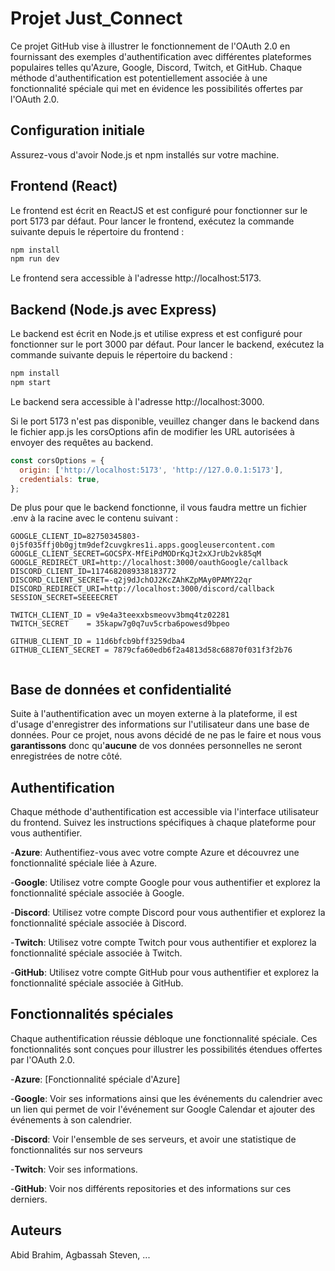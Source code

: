 # Projet Just_Connect

Ce projet GitHub vise à illustrer le fonctionnement de l'OAuth 2.0 en fournissant des exemples d'authentification avec différentes plateformes populaires telles qu'Azure, Google, Discord, Twitch, et GitHub. Chaque méthode d'authentification est potentiellement associée à une fonctionnalité spéciale qui met en évidence les possibilités offertes par l'OAuth 2.0.


## Configuration initiale
Assurez-vous d'avoir Node.js et npm installés sur votre machine.


## Frontend (React)

Le frontend est écrit en ReactJS et est configuré pour fonctionner sur le port 5173 par défaut. Pour lancer le frontend, exécutez la commande suivante depuis le répertoire du frontend :


```bash
npm install
npm run dev
```
Le frontend sera accessible à l'adresse http://localhost:5173. 


## Backend (Node.js avec Express)

Le backend est écrit en Node.js et utilise express  et est configuré pour fonctionner sur le port 3000 par défaut. Pour lancer le backend, exécutez la commande suivante depuis le répertoire du backend :
```bash
npm install
npm start

```
Le backend sera accessible à l'adresse http://localhost:3000.

Si le port 5173 n'est pas disponible, veuillez changer dans le backend dans le fichier app.js les corsOptions afin de modifier les URL autorisées à envoyer des requêtes au backend.


```javascript
const corsOptions = {
  origin: ['http://localhost:5173', 'http://127.0.0.1:5173'],
  credentials: true,
};

```
De plus pour que le backend fonctionne, il vous faudra mettre un fichier .env à la racine avec le contenu suivant :
``` 
GOOGLE_CLIENT_ID=82750345803-0j5f035ffj0b0gjtm9def2cuvgkres1i.apps.googleusercontent.com
GOOGLE_CLIENT_SECRET=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
GOOGLE_REDIRECT_URI=http://localhost:3000/oauthGoogle/callback
DISCORD_CLIENT_ID=1174682089338183772
DISCORD_CLIENT_SECRET=-q2j9dJchOJ2KcZAhKZpMAy0PAMY22qr
DISCORD_REDIRECT_URI=http://localhost:3000/discord/callback
SESSION_SECRET=SEEEECRET

TWITCH_CLIENT_ID = v9e4a3teexxbsmeovv3bmq4tz02281
TWITCH_SECRET    = 35kapw7g0q7uv5crba6powesd9bpeo

GITHUB_CLIENT_ID = 11d6bfcb9bff3259dba4
GITHUB_CLIENT_SECRET = 7879cfa60edb6f2a4813d58c68870f031f3f2b76


```
## Base de données et confidentialité
Suite à l'authentification avec un moyen externe à la plateforme, il est d'usage d'enregistrer des informations sur l'utilisateur dans une base de données. Pour ce projet, nous avons décidé de ne pas le faire et nous vous **garantissons**
donc qu'**aucune** de vos données personnelles ne seront enregistrées de notre côté.

## Authentification
Chaque méthode d'authentification est accessible via l'interface utilisateur du frontend. Suivez les instructions spécifiques à chaque plateforme pour vous authentifier.

-**Azure**: Authentifiez-vous avec votre compte Azure et découvrez une fonctionnalité spéciale liée à Azure.

-**Google**: Utilisez votre compte Google pour vous authentifier et explorez la fonctionnalité spéciale associée à Google.

-**Discord**: Utilisez votre compte Discord pour vous authentifier et explorez la fonctionnalité spéciale associée à Discord.

-**Twitch**: Utilisez votre compte Twitch pour vous authentifier et explorez la fonctionnalité spéciale associée à Twitch.

-**GitHub**: Utilisez votre compte GitHub pour vous authentifier et explorez la fonctionnalité spéciale associée à GitHub.

## Fonctionnalités spéciales
Chaque authentification réussie débloque une fonctionnalité spéciale. Ces fonctionnalités sont conçues pour illustrer les possibilités étendues offertes par l'OAuth 2.0.

-**Azure**: [Fonctionnalité spéciale d'Azure]

-**Google**: Voir ses informations ainsi que les événements du calendrier avec un lien qui permet de voir l'événement sur Google Calendar et ajouter des événements à son calendrier.

-**Discord**: Voir l'ensemble de ses serveurs, et avoir une statistique de fonctionnalités sur nos serveurs

-**Twitch**: Voir ses informations.

-**GitHub**: Voir nos différents repositories et des informations sur ces derniers.

## Auteurs
Abid Brahim, Agbassah Steven, ...
